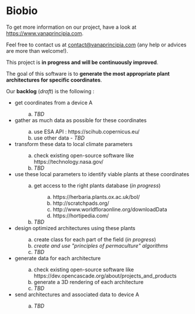 # Biobio
To get more information on our project, have a look at https://www.vanaprincipia.com.

Feel free to contact us at contact@vanaprincipia.com (any help or advices are more than welcome!).

This project is <b>in progress and will be continuously improved</b>.

The goal of this software is to <b>generate the most appropriate plant architectures for specific coordinates</b>.

Our <b>backlog</b> (<i>draft</i>) is the following :

<ul>
  <li>get coordinates from a device A</li>
  <ol style="list-style-type: lower-alpha; padding-bottom: 0;">
    <li style="margin-left:2em"><i>TBD</i></li>
  </ol>
  <li>gather as much data as possible for these coordinates</li>
  <ol style="list-style-type: lower-alpha; padding-bottom: 0;">
    <li style="margin-left:2em">use ESA API : https://scihub.copernicus.eu/</li>
    <li style="margin-left:2em">use other data - <i>TBD</i></li>
  </ol>
  <li>transform these data to local climate parameters</li>
  <ol style="list-style-type: lower-alpha; padding-bottom: 0;">
    <li style="margin-left:2em">check existing open-source software like https://technology.nasa.gov/</li>
    <li style="margin-left:2em"><i>TBD</i></li>
  </ol>
  <li>use these local parameters to identify viable plants at these coordinates</li>
  <ol style="list-style-type: lower-alpha; padding-bottom: 0;">
    <li style="margin-left:2em">get access to the right plants database (<i>in progress</i>)</li>
    <ol style="list-style-type: lower-alpha; padding-bottom: 0;">
      <li style="margin-left:4em">https://herbaria.plants.ox.ac.uk/bol/</li>
      <li style="margin-left:4em">http://scratchpads.org/</li>
      <li style="margin-left:4em">http://www.worldfloraonline.org/downloadData</li>
      <li style="margin-left:4em">https://hortipedia.com/</li>
    </ol>
    <li style="margin-left:2em"><i>TBD</i></li>
  </ol>
  <li>design optimized architectures using these plants</li>
  <ol style="list-style-type: lower-alpha; padding-bottom: 0;">
    <li style="margin-left:2em">create class for each part of the field (<i>in progress</i>)</li>
    <li style="margin-left:2em"><i>create and use "principles of permaculture" algorithms</i></li>
    <li style="margin-left:2em"><i>TBD</i></li>
  </ol>
  <li>generate data for each architecture</li>
  <ol style="list-style-type: lower-alpha; padding-bottom: 0;">
    <li style="margin-left:2em">check existing open-source software like https://dev.opencascade.org/about/projects_and_products</li>
    <li style="margin-left:2em">generate a 3D rendering of each architecture</li>
    <li style="margin-left:2em"><i>TBD</i></li>
  </ol>
  <li>send architectures and associated data to device A</li>
  <ol style="list-style-type: lower-alpha; padding-bottom: 0;">
    <li style="margin-left:2em"><i>TBD</i></li>
  </ol>
</ul>
